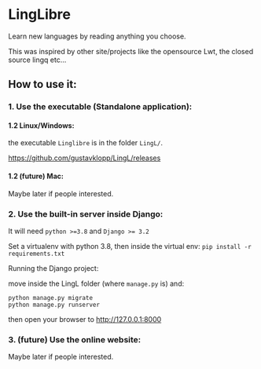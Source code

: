 # LingLibre
Learn new languages by reading anything you choose.

This was inspired by other site/projects like the opensource Lwt, the closed source lingq etc...

## How to use it:

### 1. Use the executable (Standalone application):

#### 1.2 Linux/Windows:
the executable `Linglibre` is in the folder `LingL/`.

<https://github.com/gustavklopp/LingL/releases>

#### 1.2 (future) Mac:
Maybe later if people interested.

### 2. Use the built-in server inside Django:

It will need `python >=3.8` and `Django >= 3.2`

Set a virtualenv with python 3.8, then inside the virtual env:
`pip install -r requirements.txt`

Running the Django project:

move inside the LingL folder (where `manage.py` is) and:
	
```
python manage.py migrate
python manage.py runserver
```
then open your browser to <http://127.0.0.1:8000>

### 3. (future) Use the online website:
Maybe later if people interested.
